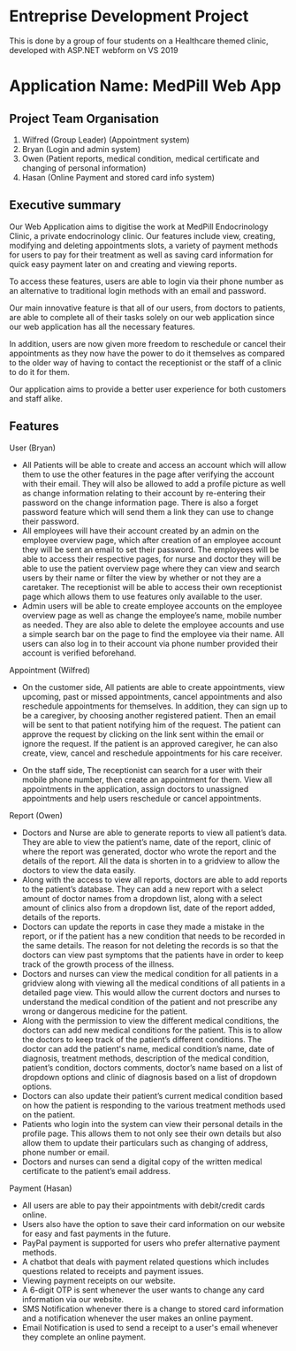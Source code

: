# Entreprise Development Project
This is done by a group of four students on a Healthcare themed clinic, developed with ASP.NET webform on VS 2019

# Application Name: MedPill Web App 

## Project Team Organisation

1. Wilfred (Group Leader) (Appointment system)
2. Bryan (Login and admin system)
3. Owen (Patient reports, medical condition, medical certificate and changing of personal information)
4. Hasan (Online Payment and stored card info system)

## Executive summary
Our Web Application aims to digitise the work at MedPill Endocrinology Clinic, a private endocrinology clinic. Our features include view, creating, modifying and deleting appointments slots, a variety of payment methods for users to pay for their treatment as well as saving card information for quick easy payment later on and creating and viewing reports. 

To access these features, users are able to login via their phone number as an alternative to traditional login methods with an email and password.

Our main innovative feature is that all of our users, from doctors to patients, are able to complete all of their tasks solely on our web application since our web application has all the necessary features.

In addition, users are now given more freedom to reschedule or cancel their appointments as they now have the power to do it themselves as compared to the older way of having to contact the receptionist or the staff of a clinic to do it for them.

Our application aims to provide a better user experience for both customers and staff alike.


## Features

User (Bryan)

- All Patients will be able to create and access an account which will allow them to use the other features in the page after verifying the account with their email. They will also be allowed to add a profile picture as well as change information relating to their account by re-entering their password on the change information page. There is also a forget password feature which will send them a link they can use to change their password.
- All employees will have their account created by an admin on the employee overview page, which after creation of an employee account they will be sent an email to set their password. The employees will be able to access their respective pages, for nurse and doctor they will be able to use the patient overview page where they can view and search users by their name or filter the view by whether or not they are a caretaker. The receptionist will be able to access their own receptionist page which allows them to use features only available to the user.
- Admin users will be able to create employee accounts on the employee overview page as well as change the employee’s name, mobile number as needed. They are also able to delete the employee accounts and use a simple search bar on the page to find the employee via their name.
All users can also log in to their account via phone number provided their account is verified beforehand.

Appointment (Wilfred)

- On the customer side,
All patients are able to create appointments, view upcoming, past or missed appointments, cancel appointments and also reschedule appointments for themselves.
In addition, they can sign up to be a caregiver, by choosing another registered patient. Then an email will be sent to that patient notifying him of the request. 
The patient can approve the request by clicking on the link sent within the email or ignore the request.
If the patient is an approved caregiver, he can also create, view, cancel and reschedule appointments for his care receiver.

- On the staff side,
The receptionist can search for a user with their mobile phone number, then create an appointment for them. 
View all appointments in the application, assign doctors to unassigned appointments and help users reschedule or cancel appointments.

Report (Owen)

- Doctors and Nurse are able to generate reports to view all patient’s data. They are able to view the patient’s name, date of the report, clinic of where the report was generated, doctor who wrote the report and the details of the report. All the data is shorten in to a gridview to allow the doctors to view the data easily.
- Along with the access to view all reports, doctors are able to add reports to the patient’s database. They can add a new report with a select amount of doctor names from a dropdown list, along with a select amount of clinics also from a dropdown list, date of the report added, details of the reports.
- Doctors can update the reports in case they made a mistake in the report, or if the patient has a new condition that needs to be recorded in the same details. The reason for not deleting the records is so that the doctors can view past symptoms that the patients have in order to keep track of the growth process of the illness.
- Doctors and nurses can view the medical condition for all patients in a gridview along with viewing all the medical conditions of all patients in a detailed page view. This would allow the current doctors and nurses to understand the medical condition of the patient and not prescribe any wrong or dangerous medicine for the patient.
- Along with the permission to view the different medical conditions, the doctors can add new medical conditions for the patient. This is to allow the doctors to keep track of the patient’s different conditions. The doctor can add the patient's name, medical condition’s name, date of diagnosis, treatment methods, description of the medical condition, patient’s condition, doctors comments, doctor’s name based on a list of dropdown options and clinic of diagnosis based on a list of dropdown options.
- Doctors can also update their patient’s current medical condition based on how the patient is responding to the various treatment methods used on the patient.
- Patients who login into the system can view their personal details in the profile page. This allows them to not only see their own details but also allow them to update their particulars such as changing of address, phone number or email.
- Doctors and nurses can send a digital copy of the written medical certificate to the patient’s email address.

Payment (Hasan)
- All users are able to pay their appointments with debit/credit cards online.
- Users also have the option to save their card information on our website for easy and fast payments in the future.
- PayPal payment is supported for users who prefer alternative payment methods.
- A chatbot that deals with payment related questions which includes questions related to receipts and payment issues.
- Viewing payment receipts on our website.
- A 6-digit OTP is sent whenever the user wants to change any card information via our website.
- SMS Notification whenever there is a change to stored card information and a notification whenever the user makes an online payment.
- Email Notification is used to send a receipt to a user's email whenever they complete an online payment. 


